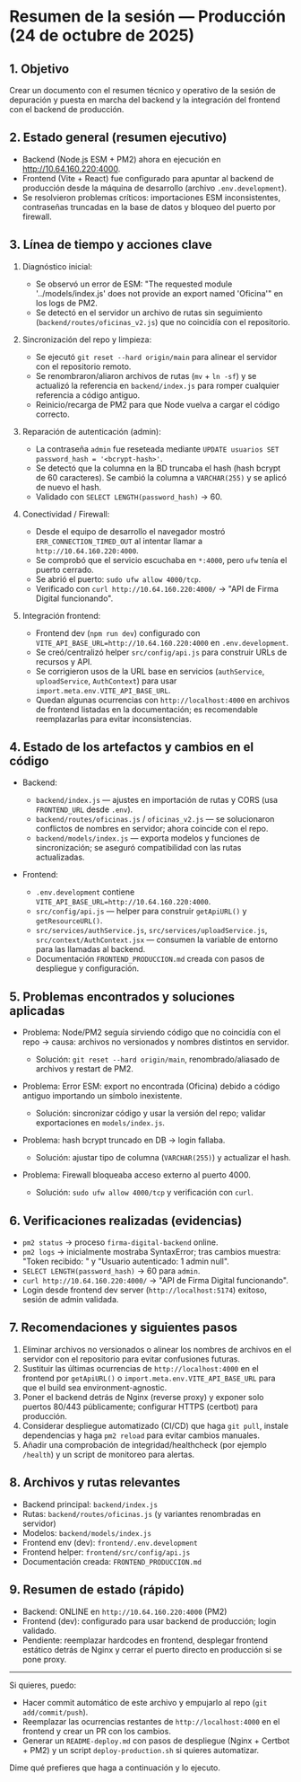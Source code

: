 # Resumen de la sesión — Producción (24 de octubre de 2025)

## 1. Objetivo
Crear un documento con el resumen técnico y operativo de la sesión de depuración y puesta en marcha del backend y la integración del frontend con el backend de producción.

## 2. Estado general (resumen ejecutivo)
- Backend (Node.js ESM + PM2) ahora en ejecución en http://10.64.160.220:4000.
- Frontend (Vite + React) fue configurado para apuntar al backend de producción desde la máquina de desarrollo (archivo `.env.development`).
- Se resolvieron problemas críticos: importaciones ESM inconsistentes, contraseñas truncadas en la base de datos y bloqueo del puerto por firewall.

## 3. Línea de tiempo y acciones clave
1. Diagnóstico inicial:
   - Se observó un error de ESM: "The requested module '../models/index.js' does not provide an export named 'Oficina'" en los logs de PM2.
   - Se detectó en el servidor un archivo de rutas sin seguimiento (`backend/routes/oficinas_v2.js`) que no coincidía con el repositorio.

2. Sincronización del repo y limpieza:
   - Se ejecutó `git reset --hard origin/main` para alinear el servidor con el repositorio remoto.
   - Se renombraron/aliaron archivos de rutas (`mv` + `ln -sf`) y se actualizó la referencia en `backend/index.js` para romper cualquier referencia a código antiguo.
   - Reinicio/recarga de PM2 para que Node vuelva a cargar el código correcto.

3. Reparación de autenticación (admin):
   - La contraseña `admin` fue reseteada mediante `UPDATE usuarios SET password_hash = '<bcrypt-hash>'`.
   - Se detectó que la columna en la BD truncaba el hash (hash bcrypt de 60 caracteres). Se cambió la columna a `VARCHAR(255)` y se aplicó de nuevo el hash.
   - Validado con `SELECT LENGTH(password_hash)` → 60.

4. Conectividad / Firewall:
   - Desde el equipo de desarrollo el navegador mostró `ERR_CONNECTION_TIMED_OUT` al intentar llamar a `http://10.64.160.220:4000`.
   - Se comprobó que el servicio escuchaba en `*:4000`, pero `ufw` tenía el puerto cerrado.
   - Se abrió el puerto: `sudo ufw allow 4000/tcp`.
   - Verificado con `curl http://10.64.160.220:4000/` → "API de Firma Digital funcionando".

5. Integración frontend:
   - Frontend dev (`npm run dev`) configurado con `VITE_API_BASE_URL=http://10.64.160.220:4000` en `.env.development`.
   - Se creó/centralizó helper `src/config/api.js` para construir URLs de recursos y API.
   - Se corrigieron usos de la URL base en servicios (`authService`, `uploadService`, `AuthContext`) para usar `import.meta.env.VITE_API_BASE_URL`.
   - Quedan algunas ocurrencias con `http://localhost:4000` en archivos de frontend listadas en la documentación; es recomendable reemplazarlas para evitar inconsistencias.

## 4. Estado de los artefactos y cambios en el código
- Backend:
  - `backend/index.js` — ajustes en importación de rutas y CORS (usa `FRONTEND_URL` desde `.env`).
  - `backend/routes/oficinas.js` / `oficinas_v2.js` — se solucionaron conflictos de nombres en servidor; ahora coincide con el repo.
  - `backend/models/index.js` — exporta modelos y funciones de sincronización; se aseguró compatibilidad con las rutas actualizadas.

- Frontend:
  - `.env.development` contiene `VITE_API_BASE_URL=http://10.64.160.220:4000`.
  - `src/config/api.js` — helper para construir `getApiURL()` y `getResourceURL()`.
  - `src/services/authService.js`, `src/services/uploadService.js`, `src/context/AuthContext.jsx` — consumen la variable de entorno para las llamadas al backend.
  - Documentación `FRONTEND_PRODUCCION.md` creada con pasos de despliegue y configuración.

## 5. Problemas encontrados y soluciones aplicadas
- Problema: Node/PM2 seguía sirviendo código que no coincidía con el repo → causa: archivos no versionados y nombres distintos en servidor.
  - Solución: `git reset --hard origin/main`, renombrado/aliasado de archivos y restart de PM2.

- Problema: Error ESM: export no encontrada (Oficina) debido a código antiguo importando un símbolo inexistente.
  - Solución: sincronizar código y usar la versión del repo; validar exportaciones en `models/index.js`.

- Problema: hash bcrypt truncado en DB → login fallaba.
  - Solución: ajustar tipo de columna (`VARCHAR(255)`) y actualizar el hash.

- Problema: Firewall bloqueaba acceso externo al puerto 4000.
  - Solución: `sudo ufw allow 4000/tcp` y verificación con `curl`.

## 6. Verificaciones realizadas (evidencias)
- `pm2 status` → proceso `firma-digital-backend` online.
- `pm2 logs` → inicialmente mostraba SyntaxError; tras cambios muestra: "Token recibido: <JWT>" y "Usuario autenticado: 1 admin null".
- `SELECT LENGTH(password_hash)` → 60 para `admin`.
- `curl http://10.64.160.220:4000/` → "API de Firma Digital funcionando".
- Login desde frontend dev server (`http://localhost:5174`) exitoso, sesión de admin validada.

## 7. Recomendaciones y siguientes pasos
1. Eliminar archivos no versionados o alinear los nombres de archivos en el servidor con el repositorio para evitar confusiones futuras.
2. Sustituir las últimas ocurrencias de `http://localhost:4000` en el frontend por `getApiURL()` o `import.meta.env.VITE_API_BASE_URL` para que el build sea environment-agnostic.
3. Poner el backend detrás de Nginx (reverse proxy) y exponer solo puertos 80/443 públicamente; configurar HTTPS (certbot) para producción.
4. Considerar despliegue automatizado (CI/CD) que haga `git pull`, instale dependencias y haga `pm2 reload` para evitar cambios manuales.
5. Añadir una comprobación de integridad/healthcheck (por ejemplo `/health`) y un script de monitoreo para alertas.

## 8. Archivos y rutas relevantes
- Backend principal: `backend/index.js`
- Rutas: `backend/routes/oficinas.js` (y variantes renombradas en servidor)
- Modelos: `backend/models/index.js`
- Frontend env (dev): `frontend/.env.development`
- Frontend helper: `frontend/src/config/api.js`
- Documentación creada: `FRONTEND_PRODUCCION.md`

## 9. Resumen de estado (rápido)
- Backend: ONLINE en `http://10.64.160.220:4000` (PM2)
- Frontend (dev): configurado para usar backend de producción; login validado.
- Pendiente: reemplazar hardcodes en frontend, desplegar frontend estático detrás de Nginx y cerrar el puerto directo en producción si se pone proxy.

---

Si quieres, puedo:
- Hacer commit automático de este archivo y empujarlo al repo (`git add/commit/push`).
- Reemplazar las ocurrencias restantes de `http://localhost:4000` en el frontend y crear un PR con los cambios.
- Generar un `README-deploy.md` con pasos de despliegue (Nginx + Certbot + PM2) y un script `deploy-production.sh` si quieres automatizar.

Dime qué prefieres que haga a continuación y lo ejecuto.